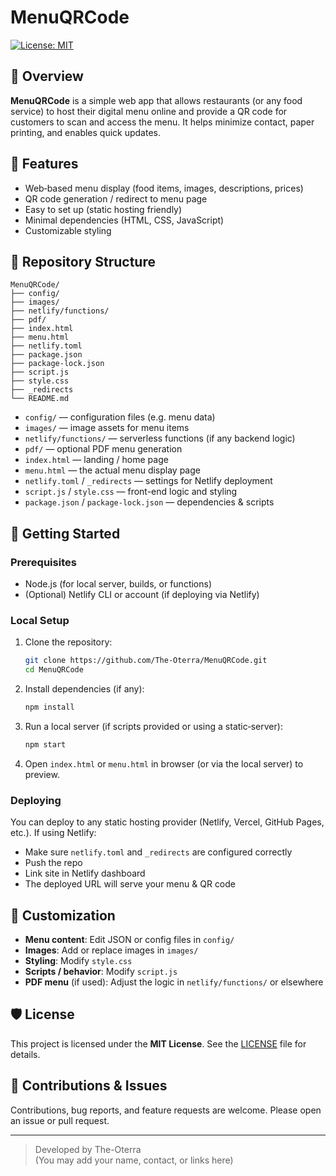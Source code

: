 # MenuQRCode

[![License: MIT](https://img.shields.io/badge/License-MIT-yellow.svg)](#license)

## 📖 Overview

**MenuQRCode** is a simple web app that allows restaurants (or any food service) to host their digital menu online and provide a QR code for customers to scan and access the menu. It helps minimize contact, paper printing, and enables quick updates.

## 🧩 Features

- Web‑based menu display (food items, images, descriptions, prices)  
- QR code generation / redirect to menu page  
- Easy to set up (static hosting friendly)  
- Minimal dependencies (HTML, CSS, JavaScript)  
- Customizable styling  

## 📂 Repository Structure

```
MenuQRCode/
├── config/  
├── images/  
├── netlify/functions/  
├── pdf/  
├── index.html  
├── menu.html  
├── netlify.toml  
├── package.json  
├── package-lock.json  
├── script.js  
├── style.css  
├── _redirects  
└── README.md
```

- `config/` — configuration files (e.g. menu data)  
- `images/` — image assets for menu items  
- `netlify/functions/` — serverless functions (if any backend logic)  
- `pdf/` — optional PDF menu generation  
- `index.html` — landing / home page  
- `menu.html` — the actual menu display page  
- `netlify.toml` / `_redirects` — settings for Netlify deployment  
- `script.js` / `style.css` — front-end logic and styling  
- `package.json` / `package-lock.json` — dependencies & scripts  

## 🚀 Getting Started

### Prerequisites

- Node.js (for local server, builds, or functions)  
- (Optional) Netlify CLI or account (if deploying via Netlify)  

### Local Setup

1. Clone the repository:

   ```bash
   git clone https://github.com/The-Oterra/MenuQRCode.git
   cd MenuQRCode
   ```

2. Install dependencies (if any):

   ```bash
   npm install
   ```

3. Run a local server (if scripts provided or using a static‑server):

   ```bash
   npm start
   ```

4. Open `index.html` or `menu.html` in browser (or via the local server) to preview.

### Deploying

You can deploy to any static hosting provider (Netlify, Vercel, GitHub Pages, etc.). If using Netlify:

- Make sure `netlify.toml` and `_redirects` are configured correctly  
- Push the repo  
- Link site in Netlify dashboard  
- The deployed URL will serve your menu & QR code  

## 🔧 Customization

- **Menu content**: Edit JSON or config files in `config/`  
- **Images**: Add or replace images in `images/`  
- **Styling**: Modify `style.css`  
- **Scripts / behavior**: Modify `script.js`  
- **PDF menu** (if used): Adjust the logic in `netlify/functions/` or elsewhere  

## 🛡️ License

This project is licensed under the **MIT License**. See the [LICENSE](LICENSE) file for details.

## 🙋 Contributions & Issues

Contributions, bug reports, and feature requests are welcome. Please open an issue or pull request.

---

> Developed by The-Oterra  
> (You may add your name, contact, or links here)  
